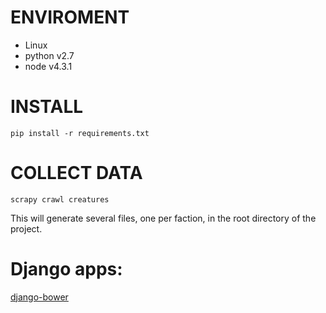 ENVIROMENT
==========

* Linux
* python v2.7
* node v4.3.1


INSTALL
=======

    pip install -r requirements.txt


COLLECT DATA
============

    scrapy crawl creatures

This will generate several files, one per faction, in the root directory of the project.


Django apps:
============

[django-bower](https://django-bower.readthedocs.io/)
